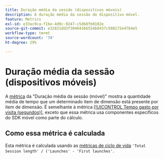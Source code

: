 ```yaml
---
title: Duração média da sessão (dispositivos móveis)
description: A duração média da sessão do dispositivo móvel.
feature: Metrics
exl-id: e33ac9ca-f1be-4d9c-9247-c5db8fb0102e
source-git-commit: e32821dd3f30404166554b8437c508172e4764e5
workflow-type: tm+mt
source-wordcount: '74'
ht-degree: 29%

---
```


# Duração média da sessão (dispositivos móveis)

A [métrica](overview.md) da &quot;Duração média da sessão (móvel)&quot; mostra a quantidade média de tempo que um determinado item de dimensão está presente por item de dimensão. É semelhante à métrica [[!UICONTROL Tempo gasto por visita (segundos)]](time-spent-per-visit.md), exceto que essa métrica usa componentes específicos do SDK móvel como parte do cálculo.

## Como essa métrica é calculada

Esta métrica é calculada usando as [métricas de ciclo de vida](https://developer.adobe.com/client-sdks/documentation/mobile-core/lifecycle/metrics/) `'Total Session length' / ('Launches' - 'First launches'`.

